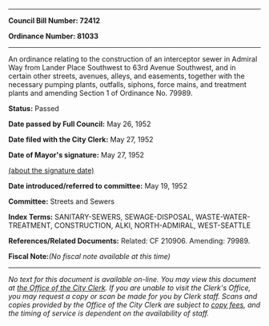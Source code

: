 

********

**Council Bill Number: 72412**
   
**Ordinance Number: 81033**
********

 An ordinance relating to the construction of an interceptor sewer in Admiral Way from Lander Place Southwest to 63rd Avenue Southwest, and in certain other streets, avenues, alleys, and easements, together with the necessary pumping plants, outfalls, siphons, force mains, and treatment plants and amending Section 1 of Ordinance No. 79989.

**Status:** Passed
   
**Date passed by Full Council:** May 26, 1952
   
**Date filed with the City Clerk:** May 27, 1952
   
**Date of Mayor's signature:** May 27, 1952
   
[(about the signature date)](/~public/approvaldate.htm)
   
   
   
**Date introduced/referred to committee:** May 19, 1952
   
**Committee:** Streets and Sewers
   
   
**Index Terms:** SANITARY-SEWERS, SEWAGE-DISPOSAL, WASTE-WATER-TREATMENT, CONSTRUCTION, ALKI, NORTH-ADMIRAL, WEST-SEATTLE

**References/Related Documents:** Related: CF 210906. Amending: 79989.

**Fiscal Note:**_(No fiscal note available at this time)_
********

_No text for this document is available on-line. You may view this document at [the Office of the City Clerk](http://www.seattle.gov/leg/clerk/contactUs.htm). If you are unable to visit the Clerk's Office, you may request a copy or scan be made for you by Clerk staff. Scans and copies provided by the Office of the City Clerk are subject to [copy fees](http://clerk.seattle.gov/~public/clerkfees.htm), and the timing of service is dependent on the availability of staff._

